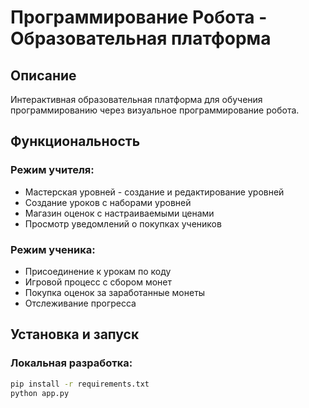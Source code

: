 # Программирование Робота - Образовательная платформа

## Описание
Интерактивная образовательная платформа для обучения программированию через визуальное программирование робота.

## Функциональность

### Режим учителя:
- Мастерская уровней - создание и редактирование уровней
- Создание уроков с наборами уровней
- Магазин оценок с настраиваемыми ценами
- Просмотр уведомлений о покупках учеников

### Режим ученика:
- Присоединение к урокам по коду
- Игровой процесс с сбором монет
- Покупка оценок за заработанные монеты
- Отслеживание прогресса

## Установка и запуск

### Локальная разработка:
```bash
pip install -r requirements.txt
python app.py
